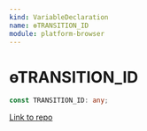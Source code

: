 ```yaml
---
kind: VariableDeclaration
name: ɵTRANSITION_ID
module: platform-browser
---
```


# ɵTRANSITION_ID

```ts
const TRANSITION_ID: any;
```

[Link to repo](https://github.com/timdeschryver/angular/blob/master/packages/platform-browser/src/browser/server-transition.ts#L16-L16)
